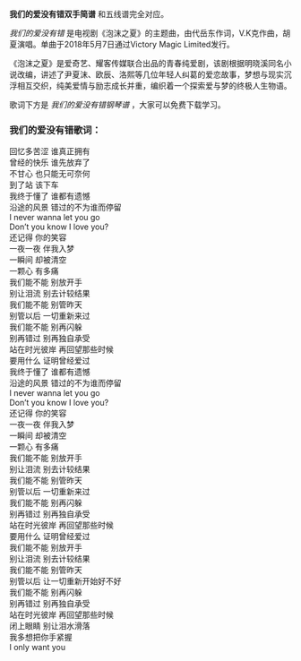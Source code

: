 

**我们的爱没有错双手简谱** 和五线谱完全对应。

_我们的爱没有错_ 是电视剧《泡沫之夏》的主题曲，由代岳东作词，V.K克作曲，胡夏演唱。单曲于2018年5月7日通过Victory Magic
Limited发行。

《泡沫之夏》是爱奇艺、耀客传媒联合出品的青春纯爱剧，该剧根据明晓溪同名小说改编，讲述了尹夏沫、欧辰、洛熙等几位年轻人纠葛的爱恋故事，梦想与现实沉浮相互交织，纯美爱情与励志成长并重，编织着一个探索爱与梦的终极人生物语。

歌词下方是 _我们的爱没有错钢琴谱_ ，大家可以免费下载学习。

### 我们的爱没有错歌词：

回忆多苦涩 谁真正拥有  
曾经的快乐 谁先放弃了  
不甘心 也只能无可奈何  
到了站 该下车  
我终于懂了 谁都有遗憾  
沿途的风景 错过的不为谁而停留  
I never wanna let you go  
Don’t you know I love you?  
还记得 你的笑容  
一夜一夜 伴我入梦  
一瞬间 却被清空  
一颗心 有多痛  
我们能不能 别放开手  
别让泪流 别去计较结果  
我们能不能 别管昨天  
别管以后 一切重新来过  
我们能不能 别再闪躲  
别再错过 别再独自承受  
站在时光彼岸 再回望那些时候  
要用什么 证明曾经爱过  
我终于懂了 谁都有遗憾  
沿途的风景 错过的不为谁而停留  
I never wanna let you go  
Don’t you know I love you?  
还记得 你的笑容  
一夜一夜 伴我入梦  
一瞬间 却被清空  
一颗心 有多痛  
我们能不能 别放开手  
别让泪流 别去计较结果  
我们能不能 别管昨天  
别管以后 一切重新来过  
我们能不能 别再闪躲  
别再错过 别再独自承受  
站在时光彼岸 再回望那些时候  
要用什么 证明曾经爱过  
我们能不能 别放开手  
别让泪流 别去计较结果  
我们能不能 别管昨天  
别管以后 让一切重新开始好不好  
我们能不能 别再闪躲  
别再错过 别再独自承受  
站在时光彼岸 再回望那些时候  
闭上眼睛 别让泪水滑落  
我多想把你手紧握  
I only want you

